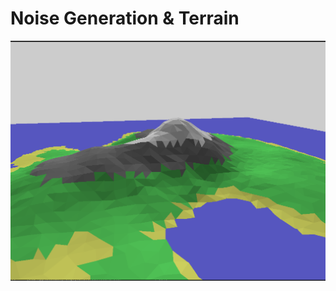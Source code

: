 # Noise Generation & Terrain
![alt text](https://raw.githubusercontent.com/jamiebuckley/visual-noise-experiments/master/screenshot.png)